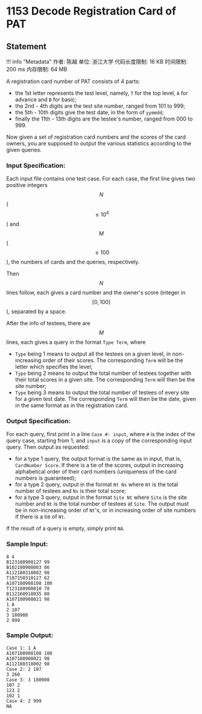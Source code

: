 
# 1153 Decode Registration Card of PAT

## Statement

!!! info "Metadata"
    作者: 陈越
    单位: 浙江大学
    代码长度限制: 16 KB
    时间限制: 200 ms
    内存限制: 64 MB

A registration card number of PAT consists of 4 parts:

- the 1st letter represents the test level, namely, `T` for the top level, `A` for advance and `B` for basic;
- the 2nd - 4th digits are the test site number, ranged from 101 to 999;
- the 5th - 10th digits give the test date, in the form of `yymmdd`;
- finally the 11th - 13th digits are the testee's number, ranged from 000 to 999.

Now given a set of registration card numbers and the scores of the card owners, you are supposed to output the various statistics according to the given queries.

### Input Specification:

Each input file contains one test case. For each case, the first line gives two positive integers $$N$$ ($$\le 10^4$$) and $$M$$ ($$\le 100$$), the numbers of cards and the queries, respectively.

Then $$N$$ lines follow, each gives a card number and the owner's score (integer in $$[0, 100]$$), separated by a space.

After the info of testees, there are $$M$$ lines, each gives a query in the format `Type Term`, where

- `Type` being 1 means to output all the testees on a given level, in non-increasing order of their scores. The corresponding `Term` will be the letter which specifies the level;
- `Type` being 2 means to output the total number of testees together with their total scores in a given site. The corresponding `Term` will then be the site number;
- `Type` being 3 means to output the total number of testees of every site for a given test date.  The corresponding `Term` will then be the date, given in the same format as in the registration card.

### Output Specification:

For each query, first print in a line `Case #: input`, where `#` is the index of the query case, starting from 1; and `input` is a copy of the corresponding input query.  Then output as requested:

- for a type 1 query, the output format is the same as in input, that is, `CardNumber Score`.  If there is a tie of the scores, output in increasing alphabetical order of their card numbers (uniqueness of the card numbers is guaranteed);
- for a type 2 query, output in the format `Nt Ns` where `Nt` is the total number of testees and `Ns` is their total score;
- for a type 3 query, output in the format `Site Nt` where `Site` is the site number and `Nt` is the total number of testees at `Site`.  The output must be in non-increasing order of `Nt`'s, or in increasing order of site numbers if there is a tie of `Nt`.

If the result of a query is empty, simply print `NA`.

### Sample Input:
```plaintext
8 4
B123180908127 99
B102180908003 86
A112180318002 98
T107150310127 62
A107180908108 100
T123180908010 78
B112160918035 88
A107180908021 98
1 A
2 107
3 180908
2 999
```

### Sample Output:
```plaintext
Case 1: 1 A
A107180908108 100
A107180908021 98
A112180318002 98
Case 2: 2 107
3 260
Case 3: 3 180908
107 2
123 2
102 1
Case 4: 2 999
NA
```


